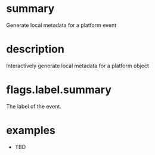 # summary

Generate local metadata for a platform event

# description

Interactively generate local metadata for a platform object

# flags.label.summary

The label of the event.

# examples

- TBD
